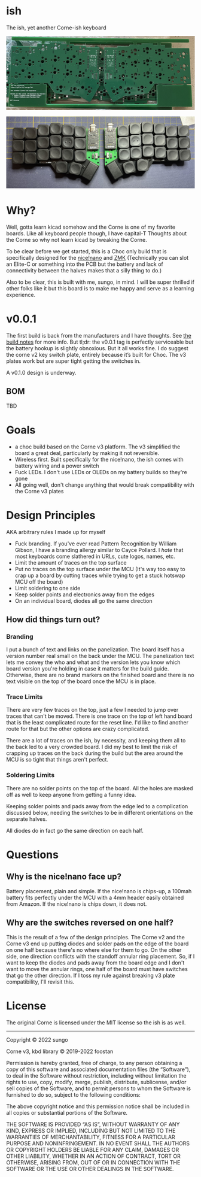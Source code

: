 # ish

The ish, yet another Corne-ish keyboard

![](images/v0.0.1/pcb.jpg)

![](images/v0.0.1/built.jpg)

# Why?

Well, gotta learn kicad somehow and the Corne is one of my favorite boards. Like all keyboard people though, I have capital-T Thoughts about the Corne so why not learn kicad by tweaking the Corne.

To be clear before we get started, this is a Choc only build that is specifically designed for the [nice!nano](https://nicekeyboards.com/nice-nano) and [ZMK](https://zmk.dev) (Technically you can slot an Elite-C or something into the PCB but the battery and lack of connectivity between the halves makes that a silly thing to do.)

Also to be clear, this is built with me, sungo, in mind. I will be super thrilled if other folks like it but this board is to make me happy and serve as a learning experience.

# v0.0.1

The first build is back from the manufacturers and I have thoughts. See [the build notes](docs/v0.0.1.md) for more info. But tl;dr: the v0.0.1 tag is perfectly serviceable but the battery hookup is slightly obnoxious. But it all works fine. I do suggest the corne v2 key switch plate, entirely because it’s built for Choc. The v3 plates work but are super tight getting the switches in.

A v0.1.0 design is underway.

## BOM

TBD

# Goals

* a choc build based on the Corne v3 platform. The v3 simplified the board a great deal, particularly by making it not reversible. 
* Wireless first. Built specifically for the nice!nano, the ish comes with battery wiring and a power switch
* Fuck LEDs. I don't use LEDs or OLEDs on my battery builds so they're gone
* All going well, don't change anything that would break compatibility with the Corne v3 plates

# Design Principles

AKA arbitrary rules I made up for myself

* Fuck branding. If you've ever read Pattern Recognition by William Gibson, I have a branding allergy similar to Cayce Pollard. I _hate_ that most keyboards come slathered in URLs, cute logos, names, etc. 
* Limit the amount of traces on the top surface
* Put no traces on the top surface under the MCU (It's way too easy to crap up a board by cutting traces while trying to get a stuck hotswap MCU off the board)
* Limit soldering to one side
* Keep solder points and electronics away from the edges
* On an individual board, diodes all go the same direction

## How did things turn out?

### Branding

I put a bunch of text and links on the panelization. The board itself has a version number real small on the back under the MCU. The panelization text lets me convey the who and what and the version lets you know which board version you're holding in case it matters for the build guide. Otherwise, there are no brand markers on the finished board and there is no text visible on the top of the board once the MCU is in place.

### Trace Limits

There are very few traces on the top, just a few I needed to jump over traces that can't be moved. There is one trace on the top of left hand board that is the least complicated route for the reset line. I'd like to find another route for that but the other options are crazy complicated.

There are a lot of traces on the ish, by necessity, and keeping them all to the back led to a very crowded board. I did my best to limit the risk of crapping up traces on the back during the build but the area around the MCU is so tight that things aren't perfect. 

### Soldering Limits

There are no solder points on the top of the board. All the holes are masked off as well to keep anyone from getting a funny idea. 

Keeping solder points and pads away from the edge led to a complication discussed below, needing the switches to be in different orientations on the separate halves.

All diodes do in fact go the same direction on each half.

# Questions

## Why is the nice!nano face up?

Battery placement, plain and simple. If the nice!nano is chips-up, a 100mah battery fits perfectly under the MCU with a 4mm header easily obtained from Amazon. If the nice!nano is chips down, it does not.

## Why are the switches reversed on one half?

This is the result of a few of the design principles. The Corne v2 and the Corne v3 end up putting diodes and solder pads on the edge of the board on one half because there's no where else for them to go. On the other side, one direction conflicts with the standoff annular ring placement.  So, if I want to keep the diodes and pads away from the board edge and I don't want to move the annular rings, one half of the board must have switches that go the other direction. If I toss my rule against breaking v3 plate compatibility, I'll revisit this.


# License

The original Corne is licensed under the MIT license so the ish is as well.

- - -

Copyright © 2022 sungo

Corne v3, kbd library © 2019-2022 foostan

Permission is hereby granted, free of charge, to any person obtaining a copy of this software and associated documentation files (the “Software”), to deal in the Software without restriction, including without limitation the rights to use, copy, modify, merge, publish, distribute, sublicense, and/or sell copies of the Software, and to permit persons to whom the Software is furnished to do so, subject to the following conditions:

The above copyright notice and this permission notice shall be included in all copies or substantial portions of the Software.

THE SOFTWARE IS PROVIDED “AS IS”, WITHOUT WARRANTY OF ANY KIND, EXPRESS OR IMPLIED, INCLUDING BUT NOT LIMITED TO THE WARRANTIES OF MERCHANTABILITY, FITNESS FOR A PARTICULAR PURPOSE AND NONINFRINGEMENT. IN NO EVENT SHALL THE AUTHORS OR COPYRIGHT HOLDERS BE LIABLE FOR ANY CLAIM, DAMAGES OR OTHER LIABILITY, WHETHER IN AN ACTION OF CONTRACT, TORT OR OTHERWISE, ARISING FROM, OUT OF OR IN CONNECTION WITH THE SOFTWARE OR THE USE OR OTHER DEALINGS IN THE SOFTWARE.
